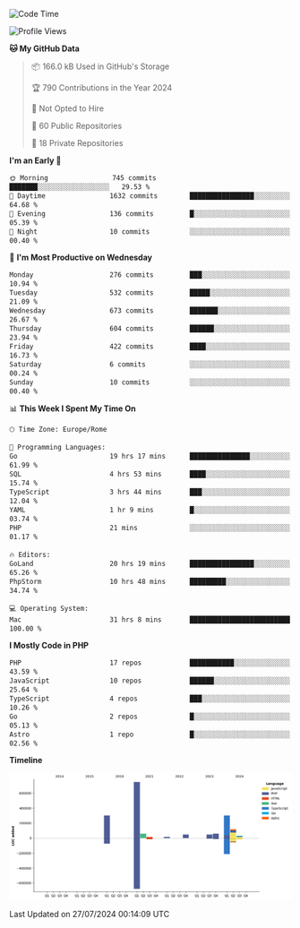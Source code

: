 <!--START_SECTION:waka-->
![Code Time](http://img.shields.io/badge/Code%20Time-5%2C215%20hrs%2013%20mins-blue)

![Profile Views](http://img.shields.io/badge/Profile%20Views-0-blue)

**🐱 My GitHub Data** 

> 📦 166.0 kB Used in GitHub's Storage 
 > 
> 🏆 790 Contributions in the Year 2024
 > 
> 🚫 Not Opted to Hire
 > 
> 📜 60 Public Repositories 
 > 
> 🔑 18 Private Repositories 
 > 
**I'm an Early 🐤** 

```text
🌞 Morning                745 commits         ███████░░░░░░░░░░░░░░░░░░   29.53 % 
🌆 Daytime                1632 commits        ████████████████░░░░░░░░░   64.68 % 
🌃 Evening                136 commits         █░░░░░░░░░░░░░░░░░░░░░░░░   05.39 % 
🌙 Night                  10 commits          ░░░░░░░░░░░░░░░░░░░░░░░░░   00.40 % 
```
📅 **I'm Most Productive on Wednesday** 

```text
Monday                   276 commits         ███░░░░░░░░░░░░░░░░░░░░░░   10.94 % 
Tuesday                  532 commits         █████░░░░░░░░░░░░░░░░░░░░   21.09 % 
Wednesday                673 commits         ███████░░░░░░░░░░░░░░░░░░   26.67 % 
Thursday                 604 commits         ██████░░░░░░░░░░░░░░░░░░░   23.94 % 
Friday                   422 commits         ████░░░░░░░░░░░░░░░░░░░░░   16.73 % 
Saturday                 6 commits           ░░░░░░░░░░░░░░░░░░░░░░░░░   00.24 % 
Sunday                   10 commits          ░░░░░░░░░░░░░░░░░░░░░░░░░   00.40 % 
```


📊 **This Week I Spent My Time On** 

```text
🕑︎ Time Zone: Europe/Rome

💬 Programming Languages: 
Go                       19 hrs 17 mins      ███████████████░░░░░░░░░░   61.99 % 
SQL                      4 hrs 53 mins       ████░░░░░░░░░░░░░░░░░░░░░   15.74 % 
TypeScript               3 hrs 44 mins       ███░░░░░░░░░░░░░░░░░░░░░░   12.04 % 
YAML                     1 hr 9 mins         █░░░░░░░░░░░░░░░░░░░░░░░░   03.74 % 
PHP                      21 mins             ░░░░░░░░░░░░░░░░░░░░░░░░░   01.17 % 

🔥 Editors: 
GoLand                   20 hrs 19 mins      ████████████████░░░░░░░░░   65.26 % 
PhpStorm                 10 hrs 48 mins      █████████░░░░░░░░░░░░░░░░   34.74 % 

💻 Operating System: 
Mac                      31 hrs 8 mins       █████████████████████████   100.00 % 
```

**I Mostly Code in PHP** 

```text
PHP                      17 repos            ███████████░░░░░░░░░░░░░░   43.59 % 
JavaScript               10 repos            ██████░░░░░░░░░░░░░░░░░░░   25.64 % 
TypeScript               4 repos             ███░░░░░░░░░░░░░░░░░░░░░░   10.26 % 
Go                       2 repos             █░░░░░░░░░░░░░░░░░░░░░░░░   05.13 % 
Astro                    1 repo              █░░░░░░░░░░░░░░░░░░░░░░░░   02.56 % 
```



**Timeline**

![Lines of Code chart](https://raw.githubusercontent.com/frnwtr/frnwtr/main/assets/bar_graph.png)


 Last Updated on 27/07/2024 00:14:09 UTC
<!--END_SECTION:waka-->